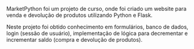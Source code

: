 MarketPython foi um projeto de curso, onde foi criado um website para venda e devolução de produtos utilizando Python e Flask.

Neste projeto foi obtido conhecimento em formulários, banco de dados, login (sessão de usuário), implementação de lógica para decrementar e incrementar saldo (compra e devolução de produtos).
